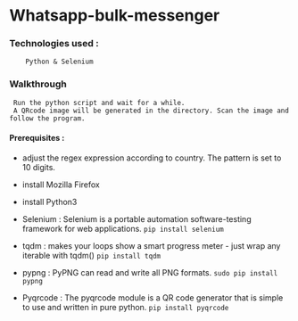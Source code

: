 # Whatsapp-bulk-messenger 


### Technologies used :
        Python & Selenium
        
### Walkthrough 
     Run the python script and wait for a while. 
     A QRcode image will be generated in the directory. Scan the image and follow the program.
     
#### Prerequisites :

* adjust the regex expression according to country. The pattern is set to 10 digits.
* install Mozilla Firefox
* install Python3

* Selenium : Selenium is a portable automation software-testing framework for web applications.
                `pip install selenium`

* tqdm :  makes your loops show a smart progress meter - just wrap any iterable with tqdm() 
             `pip install tqdm`
             
* pypng :  PyPNG can read and write all PNG formats.
             `sudo pip install pypng`
             
* Pyqrcode : The pyqrcode module is a QR code generator that is simple to use and written in pure python.                                                                                   `pip install pyqrcode`
